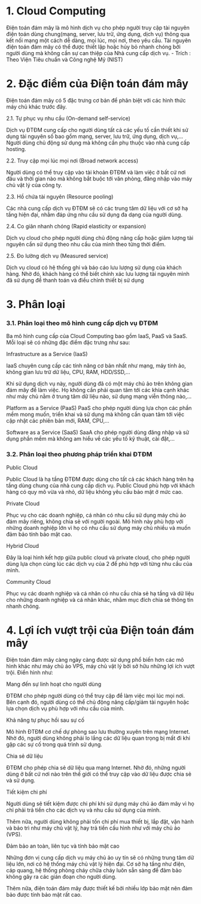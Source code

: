 # 1. Cloud Computing 

Điện toán đám  mây là mô hình dịch vụ cho phép người truy cập tài nguyên điện toán dùng chung(mạng, server, lưu trữ, ứng dụng, dịch vụ) thông qua kết nối mạng một cách dễ dàng, mọi lúc, mọi nơi, theo yêu cầu. Tài nguyên điện toán đám mây có thể được thiết lập hoặc hủy bỏ nhanh chóng bởi người dùng mà không cần sự can thiệp của Nhà cung cấp dịch vụ.   - Trích : Theo Viện Tiêu chuẩn và Công nghệ Mỹ (NIST)

# 2. Đặc điểm của Điện toán đám mây
Điện toán đám mây có 5 đặc trưng cơ bản để phân biệt với các hình thức máy chủ khác trước đây.

2.1. Tự phục vụ nhu cầu (On-demand self-service)

Dịch vụ ĐTĐM cung cấp cho người dùng tất cả các yếu tố cần thiết khi sử dụng tài nguyên số bao gồm mạng, server, lưu trữ, ứng dụng, dịch vụ,... Người dùng chủ động sử dụng mà không cần phụ thuộc vào nhà cung cấp hosting.

2.2. Truy cập mọi lúc mọi nơi (Broad network access)

Người dùng có thể truy cập vào tài khoản ĐTĐM và làm việc ở bất cứ nơi đâu và thời gian nào mà không bắt buộc tới văn phòng, đăng nhập vào máy chủ vật lý của công ty.

2.3. Hồ chứa tài nguyên (Resource pooling)

Các nhà cung cấp dịch vụ ĐTĐM sẽ có các trung tâm dữ liệu với cơ sở hạ tầng hiện đại, nhằm đáp ứng nhu cầu sử dụng đa dạng của người dùng.

2.4. Co giãn nhanh chóng (Rapid elasticity or expansion) 

Dịch vụ cloud cho phép người dùng chủ động nâng cấp hoặc giảm lượng tài nguyên cần sử dụng theo nhu cầu của mình theo từng thời điểm.

2.5. Đo lường dịch vụ (Measured service)

Dịch vụ cloud có hệ thống ghi và báo cáo lưu lượng sử dụng của khách hàng. Nhờ đó, khách hàng có thể biết chính xác lưu lượng tài nguyên mình đã sử dụng để thanh toán và điều chỉnh thiết bị sử dụng

# 3. Phân loại

### 3.1. Phân loại theo mô hình cung cấp dịch vụ ĐTĐM

Ba mô hình cung cấp của Cloud Computing bao gồm IaaS, PaaS và SaaS. Mỗi loại sẽ có những đặc điểm đặc trưng như sau:

Infrastructure as a Service (IaaS) 

IaaS chuyên cung cấp các tính năng cơ bản nhất như mạng, máy tính ảo, không gian lưu trữ dữ liệu, CPU, RAM, HDD/SSD,...

Khi sử dụng dịch vụ này, người dùng đã có một máy chủ ảo trên không gian đám mây để làm việc. Họ không cần phải quan tâm tới các khía cạnh khác như máy chủ nằm ở trung tâm dữ liệu nào, sử dụng mạng viễn thông nào,...

Platform as a Service (PaaS) 
PaaS cho phép người dùng lựa chọn các phần mềm mong muốn, triển khai và sử dụng mà không cần quan tâm tới việc cập nhật các phiên bản mới, RAM, CPU,...

Software as a Service (SaaS)
SaaA cho phép người dùng đăng nhập và sử dụng phần mềm mà không am hiểu về các yếu tố kỹ thuật, cài đặt,...

### 3.2. Phân loại theo phương pháp triển khai ĐTĐM

Public Cloud

Public Cloud là hạ tầng ĐTĐM được dùng cho tất cả các khách hàng trên hạ tầng dùng chung của nhà cung cấp dịch vụ. Public Cloud phù hợp với khách hàng có quy mô vừa và nhỏ, dữ liệu không yêu cầu bảo mật ở mức cao.

Private Cloud

Phục vụ cho các doanh nghiệp, cá nhân có nhu cầu sử dụng máy chủ ảo đám mây riêng, không chia sẻ với người ngoài. Mô hình này phù hợp với những doanh nghiệp lớn vì họ có nhu cầu sử dụng máy chủ nhiều và muốn đảm bảo tính bảo mật cao.

Hybrid Cloud

Đây là loại hình kết hợp giữa public cloud và private cloud, cho phép người dùng lựa chọn cùng lúc các dịch vụ của 2 để phù hợp với từng nhu cầu của mình.

Community Cloud

Phục vụ các doanh nghiệp và cá nhân có nhu cầu chia sẻ hạ tầng và dữ liệu cho những doanh nghiệp và cá nhân khác, nhằm mục đích chia sẻ thông tin nhanh chóng.

# 4. Lợi ích vượt trội của Điện toán đám mây
Điện toán đám mây càng ngày càng được sử dụng phổ biến hơn các mô hình khác như máy chủ ảo VPS, máy chủ vật lý bởi sở hữu những lợi ích vượt trội. Điển hình như:

Mang đến sự linh hoạt cho người dùng

ĐTĐM cho phép người dùng có thể truy cập để làm việc mọi lúc mọi nơi. Bên cạnh đó, người dùng có thể chủ động nâng cấp/giảm tài nguyên hoặc lựa chọn dịch vụ phù hợp với nhu cầu của mình.

Khả năng tự phục hồi sau sự cố

Mô hình ĐTĐM cơ chế dự phòng sao lưu thường xuyên trên mạng Internet. Nhờ đó, người dùng không phải lo lắng các dữ liệu quan trọng bị mất đi khi gặp các sự cố trong quá trình sử dụng.

Chia sẻ dữ liệu

ĐTĐM cho phép chia sẻ dữ liệu qua mạng Internet. Nhờ đó, những người dùng ở bất cứ nơi nào trên thế giới có thể truy cập vào dữ liệu được chia sẻ và sử dụng.

Tiết kiệm chi phí

Người dùng sẽ tiết kiệm được chi phí khi sử dụng máy chủ ảo đám mây vì họ chỉ phải trả tiền cho các dịch vụ và nhu cầu sử dụng của mình. 

Thêm nữa, người dùng không phải tốn chi phí mua thiết bị, lắp đặt, vận hành và bảo trì như máy chủ vật lý, hay trả tiền cấu hình như với máy chủ ảo (VPS). 

Đảm bảo an toàn, liên tục và tính bảo mật cao

Những đơn vị cung cấp dịch vụ máy chủ ảo uy tín sẽ có những trung tâm dữ liệu lớn, nơi có hệ thống máy chủ vật lý hiện đại. Cơ sở hạ tầng như điện, cáp quang, hệ thống phòng cháy chữa cháy luôn sẵn sàng để đảm bảo không gây ra các gián đoạn cho người dùng.

Thêm nữa, điện toán đám mây được thiết kế bởi nhiều lớp bảo mật nên đảm bảo được tính bảo mật rất cao.
